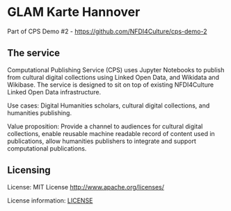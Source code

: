 # GLAM Karte Hannover

Part of CPS Demo #2 - https://github.com/NFDI4Culture/cps-demo-2

## The service

Computational Publishing Service (CPS) uses Jupyter Notebooks to publish from cultural digital collections using Linked Open Data, and Wikidata and Wikibase. The service is designed to sit on top of existing NFDI4Culture Linked Open Data infrastructure.

Use cases: Digital Humanities scholars, cultural digital collections, and humanities publishing.

Value proposition: Provide a channel to audiences for cultural digital collections, enable reusable machine readable record of content used in publications, allow humanities publishers to integrate and support computational publications.

## Licensing

License: MIT License http://www.apache.org/licenses/

License information: [LICENSE](LICENSE)